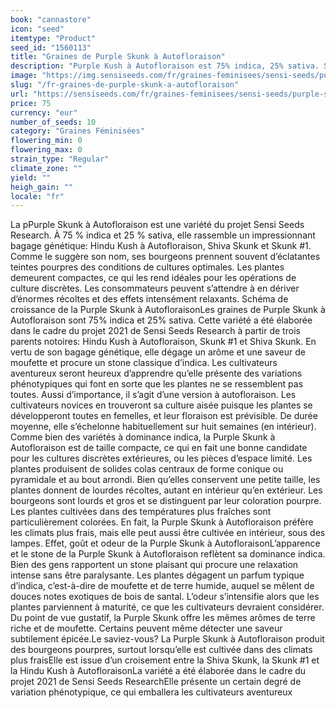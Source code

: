 ```yaml
---
book: "cannastore"
icon: "seed"
itemtype: "Product"
seed_id: "1560113"
title: "Graines de Purple Skunk à Autofloraison"
description: "Purple Kush à Autofloraison est 75% indica, 25% sativa. Ses bourgeons sont pourpres, surtout dans le froid, ses récoltes lourdes et son effet, relaxant."
image: "https://img.sensiseeds.com/fr/graines-feminisees/sensi-seeds/purple-skunk-autofloraison-image.png"
slug: "/fr-graines-de-purple-skunk-a-autofloraison"
url: "https://sensiseeds.com/fr/graines-feminisees/sensi-seeds/purple-skunk-autofloraison?a_aid=cannastore"
price: 75
currency: "eur"
number_of_seeds: 10
category: "Graines Féminisées"
flowering_min: 0
flowering_max: 0
strain_type: "Regular"
climate_zone: ""
yield: ""
heigh_gain: ""
locale: "fr"
---
```

La pPurple Skunk à Autofloraison est une variété du projet Sensi Seeds Research. À 75 % indica et 25 % sativa, elle rassemble un impressionnant bagage génétique: Hindu Kush à Autofloraison, Shiva Skunk et Skunk #1. Comme le suggère son nom, ses bourgeons prennent souvent d’éclatantes teintes pourpres des conditions de cultures optimales. Les plantes demeurent compactes, ce qui les rend idéales pour les opérations de culture discrètes. Les consommateurs peuvent s’attendre à en dériver d’énormes récoltes et des effets intensément relaxants. Schéma de croissance de la Purple Skunk à AutofloraisonLes graines de Purple Skunk à Autofloraison sont 75% indica et 25% sativa. Cette variété a été élaborée dans le cadre du projet 2021 de Sensi Seeds Research à partir de trois parents notoires: Hindu Kush à Autofloraison, Skunk #1 et Shiva Skunk. En vertu de son bagage génétique, elle dégage un arôme et une saveur de moufette et procure un stone classique d’indica. Les cultivateurs aventureux seront heureux d’apprendre qu’elle présente des variations phénotypiques qui font en sorte que les plantes ne se ressemblent pas toutes. Aussi d’importance, il s’agit d’une version à autofloraison. Les cultivateurs novices en trouveront sa culture aisée puisque les plantes se développeront toutes en femelles, et leur floraison est prévisible. De durée moyenne, elle s’échelonne habituellement sur huit semaines (en intérieur). Comme bien des variétés à dominance indica, la Purple Skunk à Autofloraison est de taille compacte, ce qui en fait une bonne candidate pour les cultures discrètes extérieures, ou les pièces d’espace limité. Les plantes produisent de solides colas centraux de forme conique ou pyramidale et au bout arrondi. Bien qu’elles conservent une petite taille, les plantes donnent de lourdes récoltes, autant en intérieur qu’en extérieur. Les bourgeons sont lourds et gros et se distinguent par leur coloration pourpre. Les plantes cultivées dans des températures plus fraîches sont particulièrement colorées. En fait, la Purple Skunk à Autofloraison préfère les climats plus frais, mais elle peut aussi être cultivée en intérieur, sous des lampes. Effet, goût et odeur de la Purple Skunk à AutofloraisonL’apparence et le stone de la Purple Skunk à Autofloraison reflètent sa dominance indica. Bien des gens rapportent un stone plaisant qui procure une relaxation intense sans être paralysante. Les plantes dégagent un parfum typique d’indica, c’est-à-dire de moufette et de terre humide, auquel se mêlent de douces notes exotiques de bois de santal. L’odeur s’intensifie alors que les plantes parviennent à maturité, ce que les cultivateurs devraient considérer. Du point de vue gustatif, la Purple Skunk offre les mêmes arômes de terre riche et de moufette. Certains peuvent même détecter une saveur subtilement épicée.Le saviez-vous? La Purple Skunk à Autofloraison produit des bourgeons pourpres, surtout lorsqu’elle est cultivée dans des climats plus fraisElle est issue d’un croisement entre la Shiva Skunk, la Skunk #1 et la Hindu Kush à AutofloraisonLa variété a été élaborée dans le cadre du projet 2021 de Sensi Seeds ResearchElle présente un certain degré de variation phénotypique, ce qui emballera les cultivateurs aventureux
